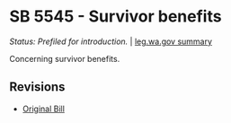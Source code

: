 # SB 5545 - Survivor benefits           
*Status: Prefiled for introduction.* | [leg.wa.gov summary](https://app.leg.wa.gov/billsummary?BillNumber=5545&Year=2021)

Concerning survivor benefits.

## Revisions
* [Original Bill](1/)